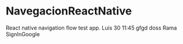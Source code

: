 # NavegacionReactNative
React native navigation flow test app.
Luis 30 11:45
gfgd
doss
Rama SignInGoogle
